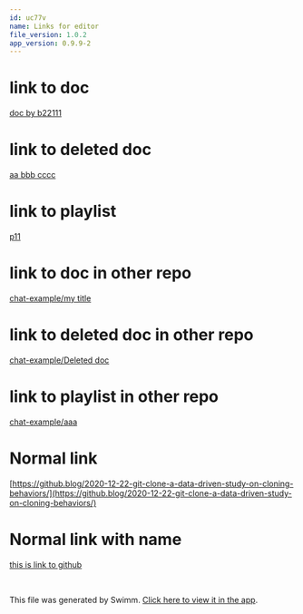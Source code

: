 ```yaml
---
id: uc77v
name: Links for editor
file_version: 1.0.2
app_version: 0.9.9-2
---
```


# link to doc

[doc by b22111](doc-by-b22111.221o0.sw.md)

# link to deleted doc

[aa bbb cccc](aa-bbb-cccc.jpp5u.sw.md)

# link to playlist

[p11](p11.beeaa.pl.sw.md)

# link to doc in other repo

[chat-example/my title](http://localhost:5000/repos/Z2l0aHViJTNBJTNBY2hhdC1leGFtcGxlJTNBJTNBZXJhbnMtc3dpbW0=/docs/96def)

# link to deleted doc in other repo

[chat-example/Deleted doc](http://localhost:5000/repos/Z2l0aHViJTNBJTNBY2hhdC1leGFtcGxlJTNBJTNBZXJhbnMtc3dpbW0=/docs/vfsko)

# link to playlist in other repo

[chat-example/aaa](http://localhost:5000/repos/Z2l0aHViJTNBJTNBY2hhdC1leGFtcGxlJTNBJTNBZXJhbnMtc3dpbW0=/playlists/wqqm8)

# Normal link

[https://github.blog/2020-12-22-git-clone-a-data-driven-study-on-cloning-behaviors/](https://github.blog/2020-12-22-git-clone-a-data-driven-study-on-cloning-behaviors/)

# Normal link with name

[this is link to github](https://github.blog/2020-12-22-git-clone-a-data-driven-study-on-cloning-behaviors/)




<br/>

This file was generated by Swimm. [Click here to view it in the app](http://localhost:5000/repos/Z2l0aHViJTNBJTNBdDElM0ElM0FlcmFuLXN3aW1t/docs/uc77v).